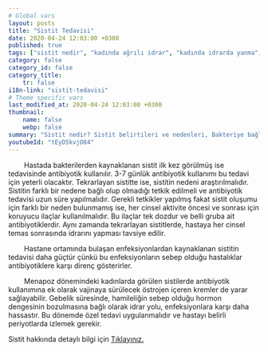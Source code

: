 ```yaml
---
# Global vars
layout: posts
title: "Sistit Tedavisi"
date: 2020-04-24 12:03:00 +0300
published: true
tags: ["sistit nedir", "kadında ağrılı idrar", "kadında idrarda yanma", "sistit belirti", "sistit nedeni", "bakteriyel sistit", "bakteriye bağlı olmayan sistit", "sistit teşhis", "sistit tedavi", "sistit çözüm", "İnterstisyel Sistit Teşhis", "İnterstisyel Sistit Tedavi", "İnterstisyel Sistit" , "sistit", "sistit ilaç", "mesane iltihabı", "kronik sistit", "mesane iltihabı tedavi", "mesane iltihabı çözüm" ]
category: false
category_id: false
category_title:
    tr: false
i18n-link: "sistit-tedavisi"
# Theme specific vars
last_modified_at: 2020-04-24 12:03:00 +0300
thumbnail:
    name: false
    webp: false
summary: "Sistit nedir? Sistit belirtileri ve nedenleri, Bakteriye bağlı olan sistit, Bakteriye bağlı olmayan sistit, Sistit teşhisi ve tedavisi, İnterstisyel Sistitin Teşhis ve Tedavisi."
youtubeId: "tEyD5kvjO84"
---
```


&nbsp;&nbsp;&nbsp;&nbsp;&nbsp;&nbsp;&nbsp;&nbsp;Hastada bakterilerden kaynaklanan sistit ilk kez görülmüş ise tedavisinde antibiyotik kullanılır. 3-7 günlük antibiyotik kullanımı bu tedavi için yeterli olacaktır. Tekrarlayan sistitte ise, sistitin nedeni araştırılmalıdır. Sistitin farklı bir nedene bağlı olup olmadığı tetkik edilmeli ve antibiyotik tedavisi uzun süre yapılmalıdır. Gerekli tetkikler yapılmış fakat sistit oluşumu için farklı bir neden bulunmamış ise, her cinsel aktivite öncesi ve sonrası için koruyucu ilaçlar kullanılmalıdır. Bu ilaçlar tek dozdur ve belli gruba ait antibiyotiklerdir. Aynı zamanda tekrarlayan sistitlerde, hastaya her cinsel temas sonrasında idrarını yapması tavsiye edilir.

&nbsp;&nbsp;&nbsp;&nbsp;&nbsp;&nbsp;&nbsp;&nbsp;Hastane ortamında bulaşan enfeksiyonlardan kaynaklanan sistitin tedavisi daha güçtür çünkü bu enfeksiyonların sebep olduğu hastalıklar antibiyotiklere karşı direnç gösterirler.

&nbsp;&nbsp;&nbsp;&nbsp;&nbsp;&nbsp;&nbsp;&nbsp;Menapoz dönemindeki kadınlarda görülen sistilerde antibiyotik kullanımına ek olarak vajinaya sürülecek östrojen içeren kremler de yarar sağlayabilir. Gebelik süresinde, hamileliğin sebep olduğu hormon dengesinin bozulmasına bağlı olarak idrar yolu, enfeksiyonlara karşı daha hassastır. Bu dönemde özel tedavi uygulanmalıdır ve hastayı belirli periyotlarda izlemek gerekir.    

Sistit hakkında detaylı bilgi için [Tıklayınız.](https://www.onoluroloji.com/sistit)
